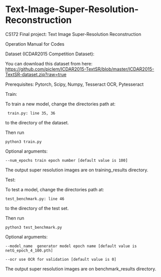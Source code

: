 # Text-Image-Super-Resolution-Reconstruction
CS172 Final project: Text Image Super-Resolution Reconstruction

Operation Manual for Codes

Dataset (ICDAR2015 Competition Dataset):

  You can download this dataset from here: https://github.com/piclem/ICDAR2015-TextSR/blob/master/ICDAR2015-TextSR-dataset.zip?raw=true
  
Prerequisites: Pytorch, Scipy, Numpy, Tesseract OCR, Pytesseract

Train:

  To train a new model, change the directories path at:
  
     train.py: line 35, 36
     
  to the directory of the dataset.
  
  Then run
  
    python3 train.py
    
  Optional arguments:
  
    --num_epochs train epoch number [default value is 100]
    
  The output super resolution images are on training_results directory.
  
Test:

  To test a model, change the directories path at:
  
    test_benchmark.py: line 46
    
  to the directory of the test set.
  
  Then run
  
    python3 test_benchmark.py
    
  Optional arguments:
  
    --model_name  generator model epoch name [default value is netG_epoch_4_100.pth]
    
    --ocr use OCR for validation [default value is 0]
    
  The output super resolution images are on benchmark_results directory.
  
